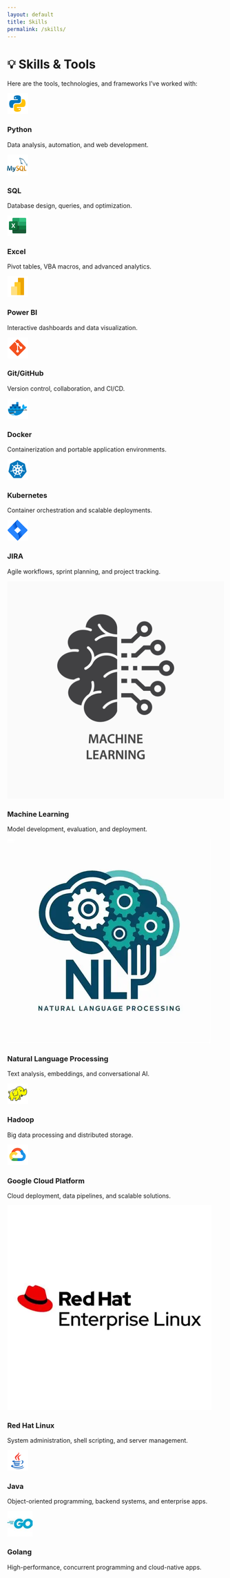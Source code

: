 ```yaml
---
layout: default
title: Skills
permalink: /skills/
---
```


# 💡 Skills & Tools

Here are the tools, technologies, and frameworks I’ve worked with:

<div class="skills-grid">

  <div class="skill-card">
    <img src="/assets/images/python.png" alt="Python Logo">
    <h3>Python</h3>
    <p>Data analysis, automation, and web development.</p>
  </div>

  <div class="skill-card">
    <img src="/assets/images/mysql.png" alt="SQL Logo">
    <h3>SQL</h3>
    <p>Database design, queries, and optimization.</p>
  </div>

  <div class="skill-card">
    <img src="/assets/images/excel.png" alt="Excel Logo">
    <h3>Excel</h3>
    <p>Pivot tables, VBA macros, and advanced analytics.</p>
  </div>

  <div class="skill-card">
    <img src="/assets/images/powerbi.png" alt="Power BI Logo">
    <h3>Power BI</h3>
    <p>Interactive dashboards and data visualization.</p>
  </div>

  <div class="skill-card">
    <img src="/assets/images/git.png" alt="Git Logo">
    <h3>Git/GitHub</h3>
    <p>Version control, collaboration, and CI/CD.</p>
  </div>

  <div class="skill-card">
    <img src="/assets/images/docker.png" alt="Docker Logo">
    <h3>Docker</h3>
    <p>Containerization and portable application environments.</p>
  </div>

  <div class="skill-card">
    <img src="/assets/images/kubernetes.png" alt="Kubernetes Logo">
    <h3>Kubernetes</h3>
    <p>Container orchestration and scalable deployments.</p>
  </div>

  <div class="skill-card">
    <img src="/assets/images/jira.png" alt="JIRA Logo">
    <h3>JIRA</h3>
    <p>Agile workflows, sprint planning, and project tracking.</p>
  </div>

  <div class="skill-card">
    <img src="/assets/images/machinelearning.png" alt="Machine Learning Logo">
    <h3>Machine Learning</h3>
    <p>Model development, evaluation, and deployment.</p>
  </div>

  <div class="skill-card">
    <img src="/assets/images/nlp.png" alt="NLP Logo">
    <h3>Natural Language Processing</h3>
    <p>Text analysis, embeddings, and conversational AI.</p>
  </div>

  <div class="skill-card">
    <img src="/assets/images/hadoop.png" alt="Hadoop Logo">
    <h3>Hadoop</h3>
    <p>Big data processing and distributed storage.</p>
  </div>

  <div class="skill-card">
    <img src="/assets/images/googlecloud.png" alt="Google Cloud Platform Logo">
    <h3>Google Cloud Platform</h3>
    <p>Cloud deployment, data pipelines, and scalable solutions.</p>
  </div>

  <div class="skill-card">
    <img src="/assets/images/rhel.png" alt="Red Hat Linux Logo">
    <h3>Red Hat Linux</h3>
    <p>System administration, shell scripting, and server management.</p>
  </div>

  <div class="skill-card">
    <img src="/assets/images/java.png" alt="Java Logo">
    <h3>Java</h3>
    <p>Object-oriented programming, backend systems, and enterprise apps.</p>
  </div>

  <div class="skill-card">
    <img src="/assets/images/golang.png" alt="Go Logo">
    <h3>Golang</h3>
    <p>High-performance, concurrent programming and cloud-native apps.</p>
  </div>


</div>
